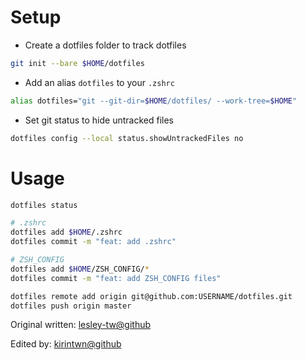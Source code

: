 # Setup

- Create a dotfiles folder to track dotfiles

```bash
git init --bare $HOME/dotfiles
```

- Add an alias `dotfiles` to your `.zshrc`

```bash
alias dotfiles="git --git-dir=$HOME/dotfiles/ --work-tree=$HOME"
```

- Set git status to hide untracked files

```bash
dotfiles config --local status.showUntrackedFiles no
```

# Usage

```bash
dotfiles status

# .zshrc
dotfiles add $HOME/.zshrc
dotfiles commit -m "feat: add .zshrc"

# ZSH_CONFIG
dotfiles add $HOME/ZSH_CONFIG/*
dotfiles commit -m "feat: add ZSH_CONFIG files"

dotfiles remote add origin git@github.com:USERNAME/dotfiles.git
dotfiles push origin master
```

Original written: [lesley-tw@github](https://github.com/lesley-tw)

Edited by: [kirintwn@github](https://github.com/kirintwn)
